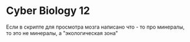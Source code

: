 # Cyber Biology 12
Если в скрипте для просмотра мозга написано что - то про минералы, то это не минералы, а "экологическая зона"
